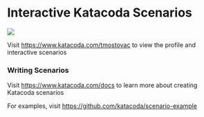 # Interactive Katacoda Scenarios

[![](http://shields.katacoda.com/katacoda/tmostovac/count.svg)](https://www.katacoda.com/tmostovac "Get your profile on Katacoda.com")

Visit https://www.katacoda.com/tmostovac to view the profile and interactive scenarios

### Writing Scenarios
Visit https://www.katacoda.com/docs to learn more about creating Katacoda scenarios

For examples, visit https://github.com/katacoda/scenario-example

